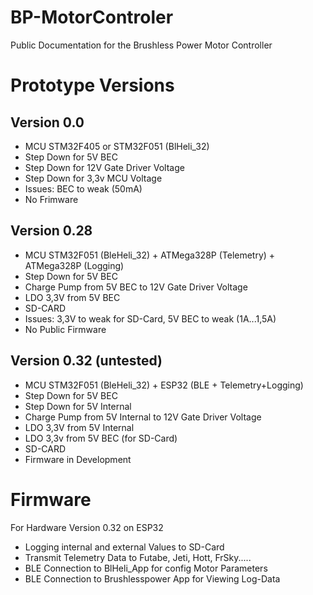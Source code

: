 # BP-MotorControler
Public Documentation for the Brushless Power Motor Controller

# Prototype Versions
## Version 0.0
- MCU STM32F405 or STM32F051 (BlHeli_32)
- Step Down for 5V BEC
- Step Down for 12V Gate Driver Voltage
- Step Down for 3,3v MCU Voltage
- Issues: BEC to weak (50mA)
- No Frimware

## Version 0.28
- MCU STM32F051 (BleHeli_32) + ATMega328P (Telemetry) + ATMega328P (Logging)
- Step Down for 5V BEC
- Charge Pump from 5V BEC to 12V Gate Driver Voltage
- LDO 3,3V from 5V BEC
- SD-CARD
- Issues: 3,3V to weak for SD-Card, 5V BEC to weak (1A...1,5A)
- No Public Firmware

## Version 0.32 (untested)
- MCU STM32F051 (BleHeli_32) + ESP32 (BLE + Telemetry+Logging)
- Step Down for 5V BEC
- Step Down for 5V Internal
- Charge Pump from 5V Internal to 12V Gate Driver Voltage
- LDO 3,3V from 5V Internal
- LDO 3,3v from 5V BEC (for SD-Card)
- SD-CARD
- Firmware in Development

# Firmware
For Hardware Version 0.32 on ESP32
- Logging internal and external Values to SD-Card
- Transmit Telemetry Data to Futabe, Jeti, Hott, FrSky.....
- BLE Connection to BlHeli_App for config Motor Parameters
- BLE Connection to Brushlesspower App for Viewing Log-Data
